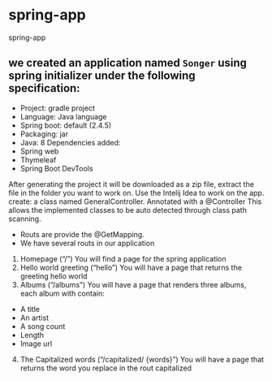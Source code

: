 # spring-app


spring-app

## we created an application named `Songer` using spring initializer under the following specification:

-	Project: gradle project 
-	Language: Java language
-	Spring boot: default (2.4.5)
-	Packaging: jar
-	Java: 8 
Dependencies added:
-	Spring web 
-	Thymeleaf
-	Spring Boot DevTools

After generating the project it will be downloaded as a zip file, extract the file in the folder you want to work on. 
Use the Intelij Idea to work on the app. 
create: 
 a class named GeneralController. 
Annotated with a @Controller 
This allows the implemented classes to be auto detected through class path scanning. 
-	 Routs are provide the @GetMapping. 
-	We have several routs in our application 
1.	Homepage (“/”)
You will find a page for the spring application
2.	Hello world greeting (“hello”)
You will have a page that returns the greeting hello world 
3.	Albums (“/albums”)
You will have a page that renders three albums, each album with contain:
-	A title 
-	An artist 
-	A song count 
-	Length 
-	Image url 

4.	The Capitalized words (“/capitalized/ {words}”)
You will have a page that returns the word you replace in the rout capitalized 






